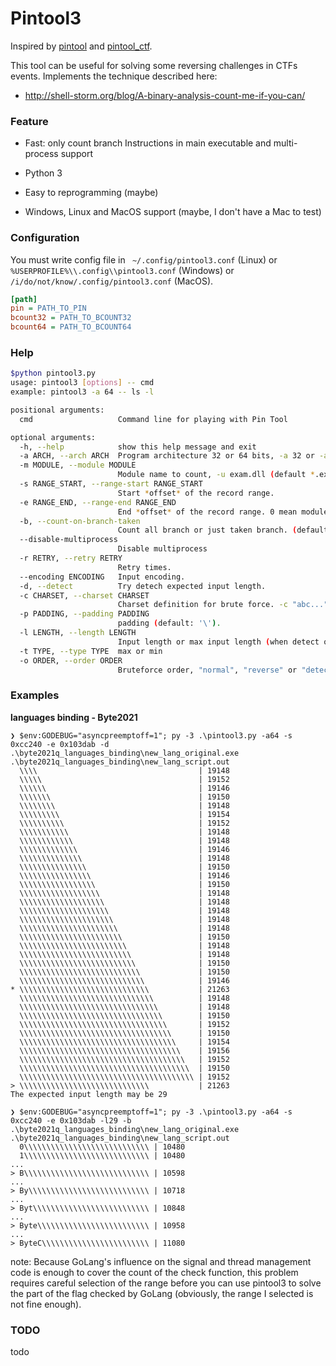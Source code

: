 # Pintool3

Inspired by [pintool](https://github.com/wagiro/pintool) and [pintool_ctf](https://github.com/NoOne-hub/pintools_ctf).


This tool can be useful for solving some reversing challenges in CTFs events. Implements the technique described here:

- http://shell-storm.org/blog/A-binary-analysis-count-me-if-you-can/

### Feature

- Fast: only count branch Instructions in main executable and multi-process support

- Python 3
- Easy to reprogramming (maybe)
- Windows, Linux and MacOS support (maybe, I don't have a Mac to test)


### Configuration
You must write config file in `` ~/.config/pintool3.conf`` (Linux) or `%USERPROFILE%\\.config\\pintool3.conf` (Windows) or `/i/do/not/know/.config/pintool3.conf` (MacOS).

```ini
[path]
pin = PATH_TO_PIN
bcount32 = PATH_TO_BCOUNT32
bcount64 = PATH_TO_BCOUNT64
```

### Help



```sh
$python pintool3.py 
usage: pintool3 [options] -- cmd
example: pintool3 -a 64 -- ls -l

positional arguments:
  cmd                   Command line for playing with Pin Tool

optional arguments:
  -h, --help            show this help message and exit
  -a ARCH, --arch ARCH  Program architecture 32 or 64 bits, -a 32 or -a 64
  -m MODULE, --module MODULE
                        Module name to count, -u exam.dll (default *.exe)
  -s RANGE_START, --range-start RANGE_START
                        Start *offset* of the record range.
  -e RANGE_END, --range-end RANGE_END
                        End *offset* of the record range. 0 mean module end.
  -b, --count-on-branch-taken
                        Count all branch or just taken branch. (default: false)
  --disable-multiprocess
                        Disable multiprocess
  -r RETRY, --retry RETRY
                        Retry times.
  --encoding ENCODING   Input encoding.
  -d, --detect          Try detech expected input length.
  -c CHARSET, --charset CHARSET
                        Charset definition for brute force. -c "abc..." (default: string.printable-string.whitespace)
  -p PADDING, --padding PADDING
                        padding (default: '\').
  -l LENGTH, --length LENGTH
                        Input length or max input length (when detect on).
  -t TYPE, --type TYPE  max or min
  -o ORDER, --order ORDER
                        Bruteforce order, "normal", "reverse" or "detect"
```


### Examples
**languages binding - Byte2021**

```
❯ $env:GODEBUG="asyncpreemptoff=1"; py -3 .\pintool3.py -a64 -s 0xcc240 -e 0x103dab -d .\byte2021q_languages_binding\new_lang_original.exe .\byte2021q_languages_binding\new_lang_script.out
  \\\\                                    | 19148
  \\\\\                                   | 19152
  \\\\\\                                  | 19146
  \\\\\\\                                 | 19150
  \\\\\\\\                                | 19148
  \\\\\\\\\                               | 19154
  \\\\\\\\\\                              | 19152
  \\\\\\\\\\\                             | 19148
  \\\\\\\\\\\\                            | 19148
  \\\\\\\\\\\\\                           | 19146
  \\\\\\\\\\\\\\                          | 19148
  \\\\\\\\\\\\\\\                         | 19150
  \\\\\\\\\\\\\\\\                        | 19146
  \\\\\\\\\\\\\\\\\                       | 19150
  \\\\\\\\\\\\\\\\\\                      | 19148
  \\\\\\\\\\\\\\\\\\\                     | 19148
  \\\\\\\\\\\\\\\\\\\\                    | 19148
  \\\\\\\\\\\\\\\\\\\\\                   | 19148
  \\\\\\\\\\\\\\\\\\\\\\                  | 19148
  \\\\\\\\\\\\\\\\\\\\\\\                 | 19150
  \\\\\\\\\\\\\\\\\\\\\\\\                | 19148
  \\\\\\\\\\\\\\\\\\\\\\\\\               | 19148
  \\\\\\\\\\\\\\\\\\\\\\\\\\              | 19150
  \\\\\\\\\\\\\\\\\\\\\\\\\\\             | 19150
  \\\\\\\\\\\\\\\\\\\\\\\\\\\\            | 19146
* \\\\\\\\\\\\\\\\\\\\\\\\\\\\\           | 21263
  \\\\\\\\\\\\\\\\\\\\\\\\\\\\\\          | 19148
  \\\\\\\\\\\\\\\\\\\\\\\\\\\\\\\         | 19148
  \\\\\\\\\\\\\\\\\\\\\\\\\\\\\\\\        | 19150
  \\\\\\\\\\\\\\\\\\\\\\\\\\\\\\\\\       | 19152
  \\\\\\\\\\\\\\\\\\\\\\\\\\\\\\\\\\      | 19150
  \\\\\\\\\\\\\\\\\\\\\\\\\\\\\\\\\\\     | 19154
  \\\\\\\\\\\\\\\\\\\\\\\\\\\\\\\\\\\\    | 19156
  \\\\\\\\\\\\\\\\\\\\\\\\\\\\\\\\\\\\\   | 19152
  \\\\\\\\\\\\\\\\\\\\\\\\\\\\\\\\\\\\\\  | 19150
  \\\\\\\\\\\\\\\\\\\\\\\\\\\\\\\\\\\\\\\ | 19152
> \\\\\\\\\\\\\\\\\\\\\\\\\\\\\           | 21263
The expected input length may be 29
```

```
❯ $env:GODEBUG="asyncpreemptoff=1"; py -3 .\pintool3.py -a64 -s 0xcc240 -e 0x103dab -l29 -b .\byte2021q_languages_binding\new_lang_original.exe .\byte2021q_languages_binding\new_lang_script.out
  0\\\\\\\\\\\\\\\\\\\\\\\\\\\\ | 10480
  1\\\\\\\\\\\\\\\\\\\\\\\\\\\\ | 10480
...
> B\\\\\\\\\\\\\\\\\\\\\\\\\\\\ | 10598
...
> By\\\\\\\\\\\\\\\\\\\\\\\\\\\ | 10718
...
> Byt\\\\\\\\\\\\\\\\\\\\\\\\\\ | 10848
...
> Byte\\\\\\\\\\\\\\\\\\\\\\\\\ | 10958
...
> ByteC\\\\\\\\\\\\\\\\\\\\\\\\ | 11080
```

note: Because GoLang's influence on the signal and thread management code is enough to cover the count of the check function, this problem requires careful selection of the range before you can use pintool3 to solve the part of the flag checked by GoLang (obviously, the range I selected is not fine enough).

### TODO

todo
